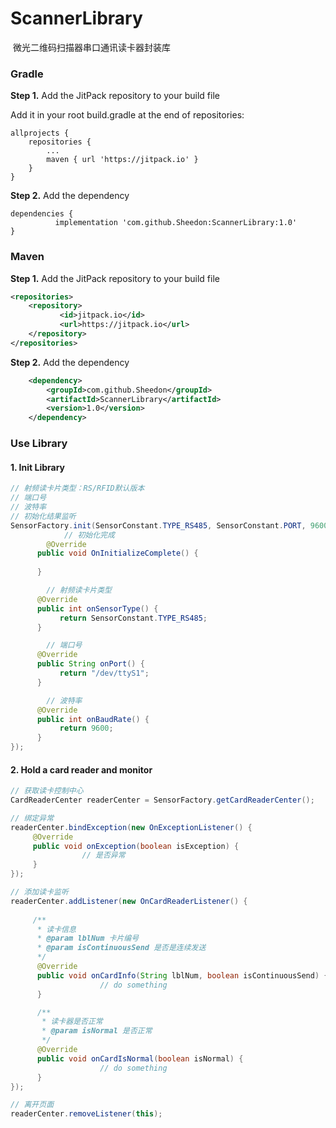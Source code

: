 # ScannerLibrary

​		微光二维码扫描器串口通讯读卡器封装库



### Gradle

**Step 1.** Add the JitPack repository to your build file

Add it in your root build.gradle at the end of repositories:

```
allprojects {
	repositories {
		...
		maven { url 'https://jitpack.io' }
	}
}
```

**Step 2.** Add the dependency

```
dependencies {
	      implementation 'com.github.Sheedon:ScannerLibrary:1.0'
}
```



### Maven

**Step 1.** Add the JitPack repository to your build file

```xml
<repositories>
	<repository>
		   <id>jitpack.io</id>
		   <url>https://jitpack.io</url>
	</repository>
</repositories>
```

**Step 2.** Add the dependency

```xml
	<dependency>
	    <groupId>com.github.Sheedon</groupId>
	    <artifactId>ScannerLibrary</artifactId>
	    <version>1.0</version>
	</dependency>
```



### Use Library

#### 1. Init Library

```java
// 射频读卡片类型：RS/RFID默认版本
// 端口号
// 波特率
// 初始化结果监听
SensorFactory.init(SensorConstant.TYPE_RS485, SensorConstant.PORT, 9600, new InitializeListener() {
			// 初始化完成		
  		@Override
      public void OnInitializeComplete() {
                
      }

  		// 射频读卡片类型
      @Override
      public int onSensorType() {
           return SensorConstant.TYPE_RS485;
      }

  		// 端口号
      @Override
      public String onPort() {
           return "/dev/ttyS1";
      }

  		// 波特率
      @Override
      public int onBaudRate() {
           return 9600;
      }
});
```



#### 2. Hold a card reader and monitor

```java
// 获取读卡控制中心
CardReaderCenter readerCenter = SensorFactory.getCardReaderCenter();

// 绑定异常
readerCenter.bindException(new OnExceptionListener() {
     @Override
     public void onException(boolean isException) {
     			// 是否异常
     }
});

// 添加读卡监听
readerCenter.addListener(new OnCardReaderListener() {
     
  	 /**
      * 读卡信息
      * @param lblNum 卡片编号 
      * @param isContinuousSend 是否是连续发送
      */
      @Override
      public void onCardInfo(String lblNum, boolean isContinuousSend) {
					// do something
      }

      /**
       * 读卡器是否正常
       * @param isNormal 是否正常
       */
      @Override
      public void onCardIsNormal(boolean isNormal) {
					// do something
      }
});

// 离开页面
readerCenter.removeListener(this);
```

